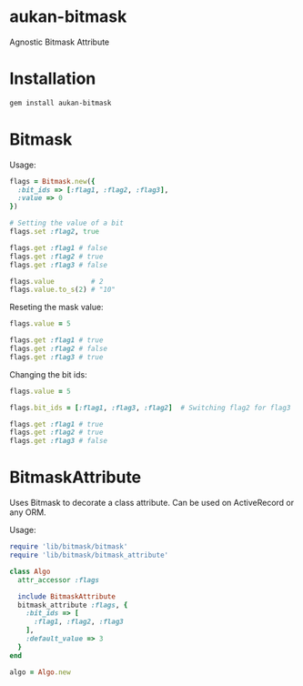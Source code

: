 aukan-bitmask
=============

Agnostic Bitmask Attribute

# Installation

``` sh
gem install aukan-bitmask
```

# Bitmask

Usage:

```rb
flags = Bitmask.new({
  :bit_ids => [:flag1, :flag2, :flag3],
  :value => 0
})

# Setting the value of a bit
flags.set :flag2, true

flags.get :flag1 # false
flags.get :flag2 # true
flags.get :flag3 # false

flags.value         # 2
flags.value.to_s(2) # "10"
```

Reseting the mask value:

```rb
flags.value = 5

flags.get :flag1 # true
flags.get :flag2 # false
flags.get :flag3 # true
```

Changing the bit ids:

```rb
flags.value = 5

flags.bit_ids = [:flag1, :flag3, :flag2]  # Switching flag2 for flag3

flags.get :flag1 # true
flags.get :flag2 # true
flags.get :flag3 # false
```

# BitmaskAttribute

Uses Bitmask to decorate a class attribute. Can be used on ActiveRecord or any ORM.

Usage:

```rb
require 'lib/bitmask/bitmask'
require 'lib/bitmask/bitmask_attribute'

class Algo
  attr_accessor :flags

  include BitmaskAttribute
  bitmask_attribute :flags, {
    :bit_ids => [
      :flag1, :flag2, :flag3
    ],
    :default_value => 3
  }
end

algo = Algo.new
```
